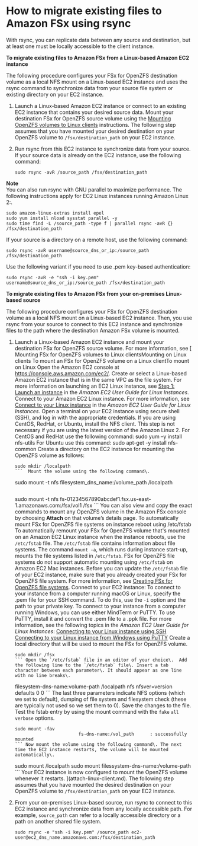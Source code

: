 # How to migrate existing files to Amazon FSx using rsync<a name="fsx-migrate-rsync"></a>

With rsync, you can replicate data between any source and destination, but at least one must be locally accessible to the client instance\.

**To migrate existing files to Amazon FSx from a Linux\-based Amazon EC2 instance**

The following procedure configures your FSx for OpenZFS destination volume as a local NFS mount on a Linux\-based EC2 instance and uses the rsync command to synchronize data from your source file system or existing directory on your EC2 instance\.

1. Launch a Linux\-based Amazon EC2 instance or connect to an existing EC2 instance that contains your desired source data\. Mount your destination FSx for OpenZFS source volume using the [Mounting OpenZFS volumes to Linux clients](attach-linux-client.md) instructions\. The following step assumes that you have mounted your desired destination on your OpenZFS volume to `/fsx/destination_path` on your EC2 instance\.

1. Run rsync from this EC2 instance to synchronize data from your source\. If your source data is already on the EC2 instance, use the following command:

   ```
   sudo rsync -avR /source_path /fsx/destination_path
   ```
**Note**  
You can also run rsync with GNU parallel to maximize performance\. The following instructions apply for EC2 Linux instances running Amazon Linux 2:\.  

   ```
   sudo amazon-linux-extras install epel 
   sudo yum install nload sysstat parallel -y
   sudo time find -L /source_path -type f | parallel rsync -avR {} /fsx/destination_path
   ```

   If your source is a directory on a remote host, use the following command:

   ```
   sudo rsync -avR username@source_dns_or_ip:/source_path /fsx/destination_path
   ```

   Use the following variant if you need to use \.pem key\-based authentication:

   ```
   sudo rsync -avR -e "ssh -i key.pem" username@source_dns_or_ip:/source_path /fsx/destination_path
   ```

**To migrate existing files to Amazon FSx from your on\-premises Linux\-based source**

The following procedure configures your FSx for OpenZFS destination volume as a local NFS mount on a Linux\-based EC2 instance\. Then, you use rsync from your source to connect to this EC2 instance and synchronize files to the path where the destination Amazon FSx volume is mounted\.

1. Launch a Linux\-based Amazon EC2 instance and mount your destination FSx for OpenZFS source volume\. For more information, see [ Mounting FSx for OpenZFS volumes to Linux clientsMounting on Linux clients    To mount an FSx for OpenZFS volume on a Linux clientTo mount on Linux   Open the Amazon EC2 console at [https://console\.aws\.amazon\.com/ec2/](https://console.aws.amazon.com/ec2/)\. Create or select a Linux\-based Amazon EC2 instance that is in the same VPC as the file system\. For more information on launching an EC2 Linux instance, see [ Step 1: Launch an instance](https://docs.aws.amazon.com/AWSEC2/latest/UserGuide/EC2_GetStarted.html#ec2-launch-instance) in the *Amazon EC2 User Guide for Linux Instances*\. Connect to your Amazon EC2 Linux instance\. For more information, see [Connect to your Linux instance](https://docs.aws.amazon.com/AWSEC2/latest/UserGuide/AccessingInstances.html) in the *Amazon EC2 User Guide for Linux Instances*\. Open a terminal on your EC2 instance using secure shell \(SSH\), and log in with the appropriate credentials\. If you are using CentOS, RedHat, or Ubuntu, install the NFS client\. This step is not necessary if you are using the latest version of the Amazon Linux 2\. For CentOS and RedHat use the following command: sudo yum –y install nfs\-utils For Ubuntu use this command: sudo apt\-get \-y install nfs\-common Create a directory on the EC2 instance for mounting the OpenZFS volume as follows: 

   ```
   sudo mkdir /localpath
   ```  Mount the volume using the following command\. 

   ```
   sudo mount -t nfs filesystem_dns_name:/volume_path /localpath
   ``` The following example uses sample values\. Replace volume\-path with the path of the volume to mount\. For example, use /fsx to mount the root volume or a full volume path such as /fsx/vol1 to mount the vol1 volume within your root volume\. 

   ```
   sudo mount -t nfs fs-01234567890abcdef1.fsx.us-east-1.amazonaws.com:/fsx/vol1 /fsx
   ``` You can also view and copy the exact commands to mount any OpenZFS volume in the Amazon FSx console by choosing **Attach** on that volume’s details page\.     To automatically mount FSx for OpenZFS file systems on instance reboot using /etc/fstab  To automatically remount your FSx for OpenZFS volume that's mounted on an Amazon EC2 Linux instance when the instance reboots, use the `/etc/fstab` file\. The `/etc/fstab` file contains information about file systems\. The command `mount -a`, which runs during instance start\-up, mounts the file systems listed in `/etc/fstab`\.  FSx for OpenZFS file systems do not support automatic mounting using `/etc/fstab` on Amazon EC2 Mac instances\.  Before you can update the `/etc/fstab` file of your EC2 instance, make sure that you already created your FSx for OpenZFS file system\. For more information, see [Creating FSx for OpenZFS file systems](creating-file-systems.md)\.    Connect to your EC2 instance:   To connect to your instance from a computer running macOS or Linux, specify the \.pem file for your SSH command\. To do this, use the `-i` option and the path to your private key\.   To connect to your instance from a computer running Windows, you can use either MindTerm or PuTTY\. To use PuTTY, install it and convert the \.pem file to a \.ppk file\.   For more information, see the following topics in the *Amazon EC2 User Guide for Linux Instances*:    [Connecting to your Linux instance using SSH](https://docs.aws.amazon.com/AWSEC2/latest/UserGuide/AccessingInstancesLinux.html)    [Connecting to your Linux instance from Windows using PuTTY](https://docs.aws.amazon.com/AWSEC2/latest/UserGuide/putty.html)     Create a local directory that will be used to mount the FSx for OpenZFS volume\. 

   ```
   sudo mkdir /fsx
   ``` Open the `/etc/fstab` file in an editor of your choice\.  Add the following line to the `/etc/fstab` file\. Insert a tab character between each parameter\. It should appear as one line with no line breaks\. 

   ```
   filesystem-dns-name:volume-path /localpath nfs nfsver=version defaults 0 0
   ``` The last three parameters indicate NFS options \(which we set to default\), dumping of file system and filesystem check \(these are typically not used so we set them to 0\)\.   Save the changes to the file\.  Test the fstab entry by using the mount command with the `fake` `all` `verbose` options\. 

   ```
   sudo mount -fav
                           fs-dns-name:/vol_path      : successfully mounted
   ``` Now mount the volume using the following command\. The next time the EC2 instance restarts, the volume will be mounted automatically\. 

   ```
   sudo mount /localpath
   sudo mount filessystem-dns-name:/volume-path
   ```  Your EC2 instance is now configured to mount the OpenZFS volume whenever it restarts\.   ](attach-linux-client.md)\. The following step assumes that you have mounted the desired destination on your OpenZFS volume to `/fsx/destination_path` on your EC2 instance\.

1. From your on\-premises Linux\-based source, run rsync to connect to this EC2 instance and synchronize data from any locally accessible path\. For example, `source_path` can refer to a locally accessible directory or a path on another shared file system\.

   ```
   sudo rsync -e "ssh -i key.pem" /source_path ec2-user@ec2_dns_name.amazonaws.com:/fsx/destination_path
   ```